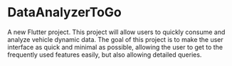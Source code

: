 # DataAnalyzerToGo

A new Flutter project. This project will allow users to quickly consume and analyze vehicle dynamic data. The goal of this project is to make the user interface as quick and minimal as possible, allowing the user to get to the frequently used features easily, but also allowing detailed queries.

